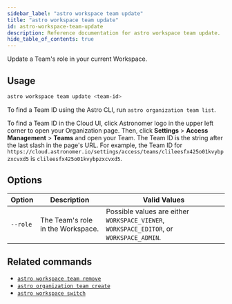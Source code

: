 ```yaml
---
sidebar_label: "astro workspace team update"
title: "astro workspace team update"
id: astro-workspace-team-update
description: Reference documentation for astro workspace team update.
hide_table_of_contents: true
---
```


Update a Team's role in your current Workspace.

## Usage

```sh
astro workspace team update <team-id> 
```

To find a Team ID using the Astro CLI, run `astro organization team list`.

To find a Team ID in the Cloud UI, click Astronomer logo in the upper left corner to open your Organization page. Then, click **Settings** > **Access Management** > **Teams** and open your Team. The Team ID is the string after the last slash in the page's URL. For example, the Team ID for `https://cloud.astronomer.io/settings/access/teams/clileesfx425o01kvybpzxcvxd5` is `clileesfx425o01kvybpzxcvxd5`.

## Options

| Option    | Description                                          | Valid Values                                                                               |
| --------- | ---------------------------------------------------- | ------------------------------------------------------------------------------------------ |
| `--role`  | The Team's role in the Workspace.                    | Possible values are either `WORKSPACE_VIEWER`, `WORKSPACE_EDITOR`, or `WORKSPACE_ADMIN`. |

## Related commands

- [`astro workspace team remove`](cli/astro-workspace-team-remove.md)
- [`astro organization team create`](cli/astro-organization-team-create.md)
- [`astro workspace switch`](cli/astro-workspace-switch.md)
